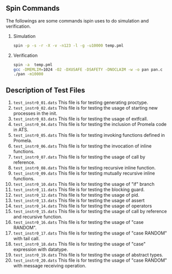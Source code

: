 
Spin Commands
------------------------------
The followings are some commands ispin uses to do simulation and verification.

1. Simulation

    ```Bash
    spin -p -s -r -X -v -n123 -l -g -u10000 temp.pml
    ```
2. Verification

    ```Bash
    spin -a  temp.pml
    gcc -DMEMLIM=1024 -O2 -DXUSAFE -DSAFETY -DNOCLAIM -w -o pan pan.c
    ./pan -m10000
    ```
Description of Test Files
--------------------------------------
1. `test_instr0_01.dats`
    This file is for testing generating proctype.
2. `test_instr0_02.dats`
    This file is for testing the usage of starting new processes in the init.
3. `test_instr0_03.dats`
    This file is for testing the usage of extfcall.
4. `test_instr0_04.dats`
    This file is for testing the inclusion of Promela code in ATS.
5. `test_instr0_05.dats`
    This file is for testing invoking functions defined in Promela.
6. `test_instr0_06.dats`
    This file is for testing the invocation of inline functions.
7. `test_instr0_07.dats`
    This file is for testing the usage of call by reference.
8. `test_instr0_08.dats`
    This file is for testing recursive inline function.
9. `test_instr0_09.dats`
    This file is for testing mutually recursive inline functions.
10. `test_instr0_10.dats`
    This file is for testing the usage of "if" branch
11. `test_instr0_11.dats`
    This file is for testing the blocking guard.
12. `test_instr0_12.dats`
    This file is for testing the usage of pid.
13. `test_instr0_13.dats`
    This file is for testing the usage of assert
14. `test_instr0_14.dats`
    This file is for testing the usage of operators
15. `test_instr0_15.dats`
    This file is for testing the usage of call by reference and recursive function.
16. `test_instr0_16.dats`
    This file is for testing the usage of "case RANDOM".
17. `test_instr0_17.dats`
    This file is for testing the usage of "case RANDOM" with tail call.
18. `test_instr0_18.dats`
    This file is for testing the usage of "case" expression with datatype.
19. `test_instr0_19.dats`
    This file is for testing the usage of abstract types.
20. `test_instr0_20.dats`
    This file is for testing the usage of "case RANDOM" with message receiving operation.

